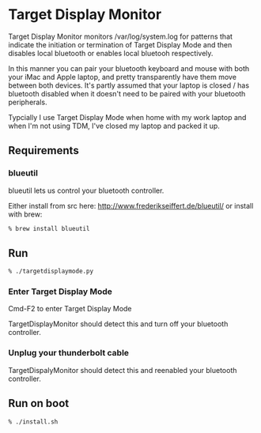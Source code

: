 # Target Display Monitor

Target Display Monitor monitors /var/log/system.log for patterns that indicate
the initiation or termination of Target Display Mode and then disables local
bluetooth or enables local bluetooh respectively.

In this manner you can pair your bluetooth keyboard and mouse with both your
iMac and Apple laptop, and pretty transparently have them move between both
devices. It's partly assumed that your laptop is closed / has bluetooth disabled
when it doesn't need to be paired with your bluetooth peripherals.

Typcially I use Target Display Mode when home with my work laptop and when I'm
not using TDM, I've closed my laptop and packed it up.

## Requirements

### blueutil

blueutil lets us control your bluetooth controller.

Either install from src here: http://www.frederikseiffert.de/blueutil/ or
install with brew:
```Bash
% brew install blueutil
```

## Run

```Bash
% ./targetdisplaymode.py
```

### Enter Target Display Mode

Cmd-F2 to enter Target Display Mode

TargetDisplayMonitor should detect this and turn off your bluetooth controller.

### Unplug your thunderbolt cable

TargetDispalyMonitor should detect this and reenabled your bluetooth controller.

## Run on boot

```Bash
% ./install.sh
```
